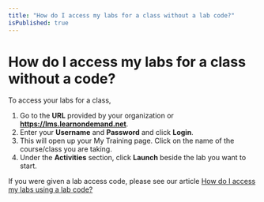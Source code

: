 ```yaml
---
title: "How do I access my labs for a class without a lab code?"
isPublished: true
---
```


# How do I access my labs for a class without a code?

To access your labs for a class, 
1. Go to the **URL** provided by your organization or **https://lms.learnondemand.net**.
1. Enter your **Username** and **Password** and click **Login**. 
1. This will open up your My Training page. Click on the name of the course/class you are taking. 
1. Under the **Activities** section, click **Launch** beside the lab you want to start. 

If you were given a lab access code, please see our article [How do I access my labs using a lab code?](access-labs-for-class-using-lab-code-with-user-account.md)
